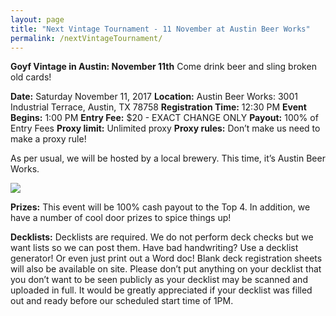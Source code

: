 ```yaml
---
layout: page
title: "Next Vintage Tournament - 11 November at Austin Beer Works"
permalink: /nextVintageTournament/
---
```


 **Goyf Vintage in Austin: November 11th** 
 Come drink beer and sling broken old cards!
 
 **Date:** Saturday November 11, 2017
 **Location:** Austin Beer Works: 3001 Industrial Terrace, Austin, TX 78758
 **Registration Time:** 12:30 PM
 **Event Begins:** 1:00 PM
 **Entry Fee:** $20 - EXACT CHANGE ONLY
 **Payout:** 100% of Entry Fees
 **Proxy limit:** Unlimited proxy
 **Proxy rules:** Don’t make us need to make a proxy rule!
 
 As per usual, we will be hosted by a local brewery. This time, it’s Austin Beer Works.
 
 ![](//images.lonestarlhurgoyfs.com/austin_beer_works/logo.jpg) 
 
 **Prizes:**
 This event will be 100% cash payout to the Top 4. In addition, we have a number of cool door prizes to spice things up!
 
 **Decklists:**
 Decklists are required. We do not perform deck checks but we want lists so we can post them. Have bad handwriting? Use a decklist generator! Or even just print out a Word doc! Blank deck registration sheets will also be available on site. Please don’t put anything on your decklist that you don’t want to be seen publicly as your decklist may be scanned and uploaded in full.
 It would be greatly appreciated if your decklist was filled out and ready before our scheduled start time of 1PM.